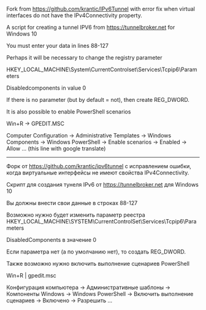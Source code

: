 Fork from https://github.com/krantic/IPv6Tunnel with error fix when virtual interfaces do not have the IPv4Connectivity property.

A script for creating a tunnel IPV6 from https://tunnelbroker.net for Windows 10


You must enter your data in lines 88-127

Perhaps it will be necessary to change the registry parameter

HKEY_LOCAL_MACHINE\System\CurrentControlset\Services\Tcpip6\Parameters

Disabledcomponents in value 0

If there is no parameter (but by default = not), then create REG_DWORD.

It is also possible to enable PowerShell scenarios

Win+R -> GPEDIT.MSC

Computer Configuration -> Administrative Templates -> Windows Components -> Windows PowerShell -> Enable scenarios -> Enabled -> Allow ... (this line with google translate)

--------------------------------------------------------
Форк от https://github.com/krantic/ipv6tunnel с исправлением ошибки, когда виртуальные интерфейсы не имеют свойства IPv4Connectivity.

Скрипт для создания тунеля IPv6 от https://tunnelbroker.net для Windows 10

Вы должны внести свои данные в строках 88-127

Возможно нужно будет изменить параметр реестра
HKEY_LOCAL_MACHINE\SYSTEM\CurrentControlSet\Services\Tcpip6\Parameters

DisabledComponents в значение 0

Если параметра нет (а по умолчанию нет), то создать REG_DWORD.

Также возможно нужно включить выполнение сценариев PowerShell

Win+R | gpedit.msc

Конфигурация компьютера -> Административные шаблоны -> Компоненты Windows -> Windows PowerShell -> Включить выполнение сценариев -> Включено -> Разрешить ...
